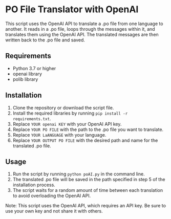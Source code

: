 # PO File Translator with OpenAI

This script uses the OpenAI API to translate a .po file from one language to another. It reads in a .po file, loops through the messages within it, and translates them using the OpenAI API. The translated messages are then written back to the .po file and saved.

## Requirements
* Python 3.7 or higher
* openai library
* polib library

## Installation
1. Clone the repository or download the script file.
2. Install the required libraries by running `pip install -r requirements.txt`.
3. Replace `YOUR openai KEY` with your OpenAI API key.
4. Replace `YOUR PO FILE` with the path to the .po file you want to translate.
5. Replace `YOUR LaANGUAGE` with your language.
6. Replace `YOUR OUTPUT PO FILE` with the desired path and name for the translated .po file.

## Usage
1. Run the script by running `python poAI.py` in the command line.
2. The translated .po file will be saved in the path specified in step 5 of the installation process.
3. The script waits for a random amount of time between each translation to avoid overloading the OpenAI API.

Note: This script uses the OpenAI API, which requires an API key. Be sure to use your own key and not share it with others.

